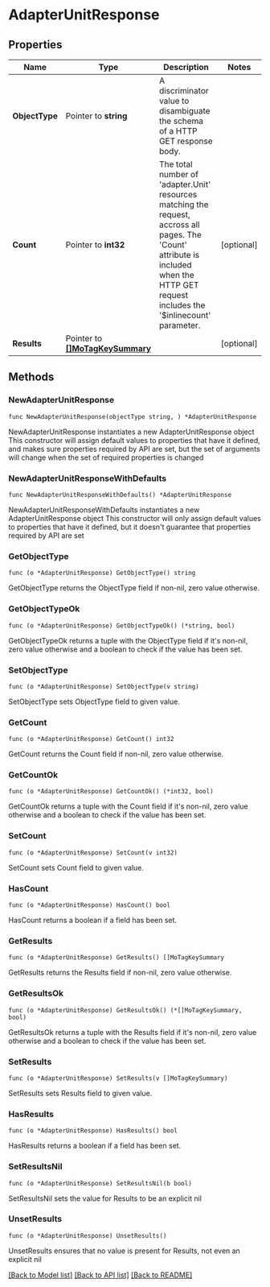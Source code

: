 # AdapterUnitResponse

## Properties

Name | Type | Description | Notes
------------ | ------------- | ------------- | -------------
**ObjectType** | Pointer to **string** | A discriminator value to disambiguate the schema of a HTTP GET response body. | 
**Count** | Pointer to **int32** | The total number of &#39;adapter.Unit&#39; resources matching the request, accross all pages. The &#39;Count&#39; attribute is included when the HTTP GET request includes the &#39;$inlinecount&#39; parameter. | [optional] 
**Results** | Pointer to [**[]MoTagKeySummary**](MoTagKeySummary.md) |  | [optional] 

## Methods

### NewAdapterUnitResponse

`func NewAdapterUnitResponse(objectType string, ) *AdapterUnitResponse`

NewAdapterUnitResponse instantiates a new AdapterUnitResponse object
This constructor will assign default values to properties that have it defined,
and makes sure properties required by API are set, but the set of arguments
will change when the set of required properties is changed

### NewAdapterUnitResponseWithDefaults

`func NewAdapterUnitResponseWithDefaults() *AdapterUnitResponse`

NewAdapterUnitResponseWithDefaults instantiates a new AdapterUnitResponse object
This constructor will only assign default values to properties that have it defined,
but it doesn't guarantee that properties required by API are set

### GetObjectType

`func (o *AdapterUnitResponse) GetObjectType() string`

GetObjectType returns the ObjectType field if non-nil, zero value otherwise.

### GetObjectTypeOk

`func (o *AdapterUnitResponse) GetObjectTypeOk() (*string, bool)`

GetObjectTypeOk returns a tuple with the ObjectType field if it's non-nil, zero value otherwise
and a boolean to check if the value has been set.

### SetObjectType

`func (o *AdapterUnitResponse) SetObjectType(v string)`

SetObjectType sets ObjectType field to given value.


### GetCount

`func (o *AdapterUnitResponse) GetCount() int32`

GetCount returns the Count field if non-nil, zero value otherwise.

### GetCountOk

`func (o *AdapterUnitResponse) GetCountOk() (*int32, bool)`

GetCountOk returns a tuple with the Count field if it's non-nil, zero value otherwise
and a boolean to check if the value has been set.

### SetCount

`func (o *AdapterUnitResponse) SetCount(v int32)`

SetCount sets Count field to given value.

### HasCount

`func (o *AdapterUnitResponse) HasCount() bool`

HasCount returns a boolean if a field has been set.

### GetResults

`func (o *AdapterUnitResponse) GetResults() []MoTagKeySummary`

GetResults returns the Results field if non-nil, zero value otherwise.

### GetResultsOk

`func (o *AdapterUnitResponse) GetResultsOk() (*[]MoTagKeySummary, bool)`

GetResultsOk returns a tuple with the Results field if it's non-nil, zero value otherwise
and a boolean to check if the value has been set.

### SetResults

`func (o *AdapterUnitResponse) SetResults(v []MoTagKeySummary)`

SetResults sets Results field to given value.

### HasResults

`func (o *AdapterUnitResponse) HasResults() bool`

HasResults returns a boolean if a field has been set.

### SetResultsNil

`func (o *AdapterUnitResponse) SetResultsNil(b bool)`

 SetResultsNil sets the value for Results to be an explicit nil

### UnsetResults
`func (o *AdapterUnitResponse) UnsetResults()`

UnsetResults ensures that no value is present for Results, not even an explicit nil

[[Back to Model list]](../README.md#documentation-for-models) [[Back to API list]](../README.md#documentation-for-api-endpoints) [[Back to README]](../README.md)


